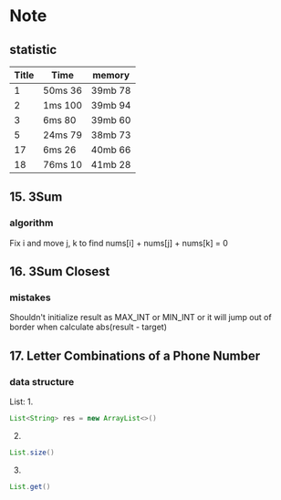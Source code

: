 # Note

## statistic
Title | Time | memory
-----------------|----------|-----------
1 | 50ms 36 | 39mb 78
2 | 1ms 100 | 39mb 94
3 | 6ms 80  | 39mb 60
5 | 24ms 79 | 38mb 73
17 | 6ms 26 | 40mb 66
18 | 76ms 10 | 41mb 28


## 15. 3Sum
### algorithm
Fix i and move j, k to find nums[i] + nums[j] + nums[k] = 0
## 16. 3Sum Closest
### mistakes
Shouldn't initialize result as MAX_INT or MIN_INT or it will jump out of border when calculate abs(result - target)  
## 17. Letter Combinations of a Phone Number
### data structure
List:
1. 
```java
List<String> res = new ArrayList<>()
```
2. 
```java
List.size()
```
3.
```java
List.get()
```
